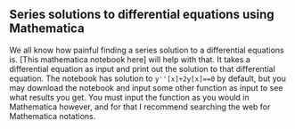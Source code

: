 ## Series solutions to differential equations using Mathematica  
We all know how painful finding a series solution to a differential equations is. [This mathematica notebook here] will help with that. It takes a differential equation
as input and print out the solution to that differential equation. The notebook has solution to `y''[x]+2y[x]==0` by default, but you may download the notebook and input 
some other function as input to see what results you get. You must input the function as you would in Mathematica however, and for that I recommend searching the web for 
Mathematica notations. 
